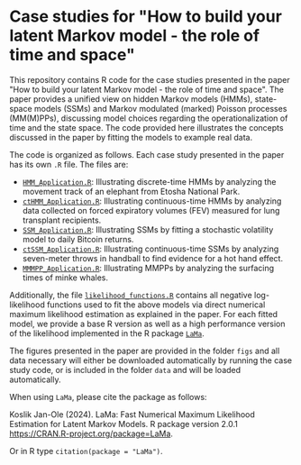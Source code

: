# Case studies for "How to build your latent Markov model - the role of time and space"

This repository contains R code for the case studies presented in the paper "How to build your latent Markov model - the role of time and space". The paper provides a unified view on hidden Markov models (HMMs), state-space models (SSMs) and Markov modulated (marked) Poisson processes (MM(M)PPs), discussing model choices regarding the operationalization of time and the state space. The code provided here illustrates the concepts discussed in the paper by fitting the models to example real data.

The code is organized as follows. Each case study presented in the paper has its own `.R` file. The files are:

* <a href="https://github.com/janoleko/LatentMarkov/blob/main/HMM_Application.R">`HMM_Application.R`</a>: Illustrating discrete-time HMMs by analyzing the movement track of an elephant
from Etosha National Park.
* <a href="https://github.com/janoleko/LatentMarkov/blob/main/CTHMM_Application.R">`ctHMM_Application.R`</a>: Illustrating continuous-time HMMs by analyzing data collected on forced expiratory volumes (FEV)
measured for lung transplant recipients.
* <a href="https://github.com/janoleko/LatentMarkov/blob/main/SSM_Application.R">`SSM_Application.R`</a>: Illustrating SSMs by fitting a stochastic volatility model to daily Bitcoin returns.
* <a href="https://github.com/janoleko/LatentMarkov/blob/main/ctSSM_Application.R">`ctSSM_Application.R`</a>: Illustrating continuous-time SSMs by analyzing seven-meter throws in handball to find evidence for a hot hand effect.
* <a href="https://github.com/janoleko/LatentMarkov/blob/main/MMMPP_Application.R">`MMMPP_Application.R`</a>: Illustrating MMPPs by analyzing the surfacing times of minke whales.

Additionally, the file <a href="https://github.com/janoleko/LatentMarkov/blob/main/likelihood_functions.R">`likelihood_functions.R`</a> contains all negative log-likelihood functions used to fit the above models via direct numerical maximum likelihood estimation as explained in the paper. For each fitted model, we provide a base R version as well as a high performance version of the likelihood implemented in the R package <a href="https://github.com/janoleko/LaMa" target="_blank">`LaMa`</a>.

The figures presented in the paper are provided in the folder `figs` and all data necessary will either be downloaded automatically by running the case study code, or is included in the folder `data` and will be loaded automatically.

When using `LaMa`, please cite the package as follows:

Koslik Jan-Ole (2024). LaMa: Fast Numerical Maximum Likelihood Estimation for Latent Markov Models. R package version 2.0.1 <https://CRAN.R-project.org/package=LaMa>.

Or in R type `citation(package = "LaMa")`.
